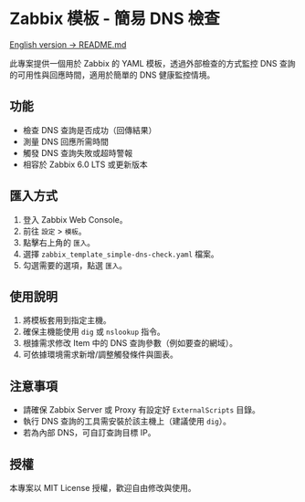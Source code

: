 # Zabbix 模板 - 簡易 DNS 檢查

[English version → README.md](./README.md)

此專案提供一個用於 Zabbix 的 YAML 模板，透過外部檢查的方式監控 DNS 查詢的可用性與回應時間，適用於簡單的 DNS 健康監控情境。

## 功能

- 檢查 DNS 查詢是否成功（回傳結果）
- 測量 DNS 回應所需時間
- 觸發 DNS 查詢失敗或超時警報
- 相容於 Zabbix 6.0 LTS 或更新版本

## 匯入方式

1. 登入 Zabbix Web Console。
2. 前往 `設定` > `模板`。
3. 點擊右上角的 `匯入`。
4. 選擇 `zabbix_template_simple-dns-check.yaml` 檔案。
5. 勾選需要的選項，點選 `匯入`。

## 使用說明

1. 將模板套用到指定主機。
2. 確保主機能使用 `dig` 或 `nslookup` 指令。
3. 根據需求修改 Item 中的 DNS 查詢參數（例如要查的網域）。
4. 可依據環境需求新增/調整觸發條件與圖表。

## 注意事項

- 請確保 Zabbix Server 或 Proxy 有設定好 `ExternalScripts` 目錄。
- 執行 DNS 查詢的工具需安裝於該主機上（建議使用 `dig`）。
- 若為內部 DNS，可自訂查詢目標 IP。

## 授權

本專案以 MIT License 授權，歡迎自由修改與使用。
